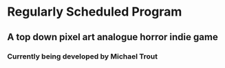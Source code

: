 # Regularly Scheduled Program
## A top down pixel art analogue horror indie game
### Currently being developed by Michael Trout
